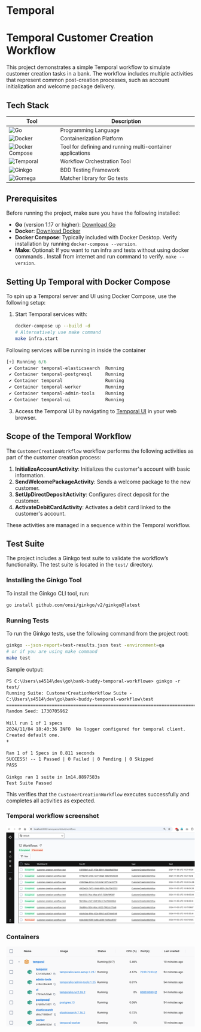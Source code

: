 # Temporal


# Temporal Customer Creation Workflow

This project demonstrates a simple Temporal workflow to simulate customer creation tasks in a bank. The workflow includes multiple activities that represent common post-creation processes, such as account initialization and welcome package delivery.


## Tech Stack

| Tool                                                                 | Description                                        |
|----------------------------------------------------------------------|----------------------------------------------------|
| <img alt="Go" src="https://img.shields.io/badge/-Go-00ADD8?style=for-the-badge&logo=go&logoColor=white" /> | Programming Language                               |
| <img alt="Docker" src="https://img.shields.io/badge/-Docker-2496ED?style=for-the-badge&logo=docker&logoColor=white" /> | Containerization Platform                           |
| <img alt="Docker Compose" src="https://img.shields.io/badge/-Docker%20Compose-2496ED?style=for-the-badge&logo=docker&logoColor=white" /> | Tool for defining and running multi-container applications |
| <img alt="Temporal" src="https://img.shields.io/badge/-Temporal-00B3B3?style=for-the-badge&logo=temporal&logoColor=white" /> | Workflow Orchestration Tool                        |
| <img alt="Ginkgo" src="https://img.shields.io/badge/-Ginkgo-00C4A1?style=for-the-badge&logo=ginkgo&logoColor=white" /> | BDD Testing Framework                              |
| <img alt="Gomega" src="https://img.shields.io/badge/-Gomega-00C4A1?style=for-the-badge&logo=gomega&logoColor=white" /> | Matcher library for Go tests                       |


## Prerequisites

Before running the project, make sure you have the following installed:

- **Go** (version 1.17 or higher): [Download Go](https://golang.org/dl/)
- **Docker**: [Download Docker](https://www.docker.com/get-started)
- **Docker Compose**: Typically included with Docker Desktop. Verify installation by running `docker-compose --version`.
- **Make**: Optional: If you want to run infra and tests without using docker commands . Install from internet and run command to verify. `make --version`.

## Setting Up Temporal with Docker Compose

To spin up a Temporal server and UI using Docker Compose, use the following setup:

1. Start Temporal services with:

   ```bash
   docker-compose up --build -d
   # Alternatively use make command
   make infra.start
   ```
Following services will be running in inside the container
```js
[+] Running 6/6
 ✔ Container temporal-elasticsearch  Running                                                                                                                    0.0s 
 ✔ Container temporal-postgresql     Running                                                                                                                    0.0s 
 ✔ Container temporal                Running                                                                                                                    3.8s 
 ✔ Container temporal-worker         Running                                                                                                                    0.4s 
 ✔ Container temporal-admin-tools    Running                                                                                                                    1.5s 
 ✔ Container temporal-ui             Running 
   ```

3. Access the Temporal UI by navigating to [Temporal UI](http://localhost:8080) in your web browser.

## Scope of the Temporal Workflow

The `CustomerCreationWorkflow` workflow performs the following activities as part of the customer creation process:

1. **InitializeAccountActivity**: Initializes the customer's account with basic information.
2. **SendWelcomePackageActivity**: Sends a welcome package to the new customer.
3. **SetUpDirectDepositActivity**: Configures direct deposit for the customer.
4. **ActivateDebitCardActivity**: Activates a debit card linked to the customer's account.

These activities are managed in a sequence within the Temporal workflow.

## Test Suite

The project includes a Ginkgo test suite to validate the workflow’s functionality. The test suite is located in the `test/` directory.

### Installing the Ginkgo Tool

To install the Ginkgo CLI tool, run:

```bash
go install github.com/onsi/ginkgo/v2/ginkgo@latest
```

### Running Tests

To run the Ginkgo tests, use the following command from the project root:

```bash
ginkgo --json-report=test-results.json test -environment=qa
# or if you are using make command
make test
```

Sample output:

```plaintext
PS C:\Users\s4514\dev\go\bank-buddy-temporal-workflowe> ginkgo -r test/
Running Suite: CustomerCreationWorkflow Suite - C:\Users\s4514\dev\go\bank-buddy-temporal-workflow\test
=========================================================================================
Random Seed: 1730705962

Will run 1 of 1 specs
2024/11/04 18:40:36 INFO  No logger configured for temporal client. Created default one.
+

Ran 1 of 1 Specs in 0.811 seconds
SUCCESS! -- 1 Passed | 0 Failed | 0 Pending | 0 Skipped
PASS

Ginkgo ran 1 suite in 1m14.8897583s
Test Suite Passed
```

This verifies that the `CustomerCreationWorkflow` executes successfully and completes all activities as expected.

### Temporal workflow screenshot
![Temporal Workflow](doc\img\workflow_scr.png)


### Containers
![Temporal Workflow](doc\img\containers.png)

